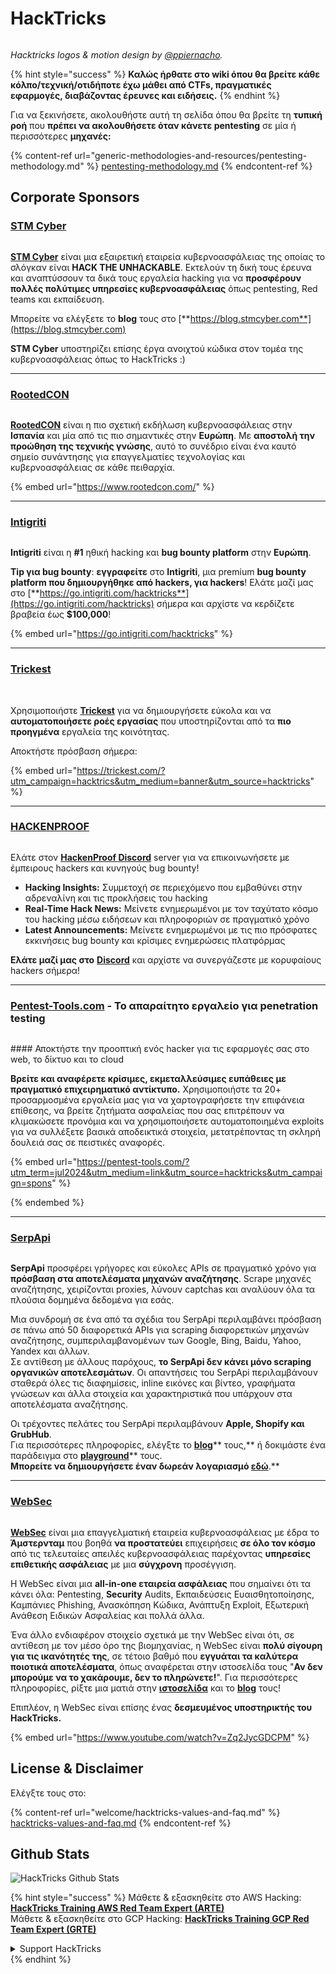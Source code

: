 # HackTricks

<figure><img src=".gitbook/assets/hacktricks.gif" alt=""><figcaption></figcaption></figure>

_Hacktricks logos & motion design by_ [_@ppiernacho_](https://www.instagram.com/ppieranacho/)_._

{% hint style="success" %}
**Καλώς ήρθατε στο wiki όπου θα βρείτε κάθε κόλπο/τεχνική/οτιδήποτε έχω μάθει από CTFs, πραγματικές εφαρμογές, διαβάζοντας έρευνες και ειδήσεις.**
{% endhint %}

Για να ξεκινήσετε, ακολουθήστε αυτή τη σελίδα όπου θα βρείτε τη **τυπική ροή** που **πρέπει να ακολουθήσετε όταν κάνετε pentesting** σε μία ή περισσότερες **μηχανές:**

{% content-ref url="generic-methodologies-and-resources/pentesting-methodology.md" %}
[pentesting-methodology.md](generic-methodologies-and-resources/pentesting-methodology.md)
{% endcontent-ref %}

## Corporate Sponsors

### [STM Cyber](https://www.stmcyber.com)

<figure><img src=".gitbook/assets/stm (1).png" alt=""><figcaption></figcaption></figure>

[**STM Cyber**](https://www.stmcyber.com) είναι μια εξαιρετική εταιρεία κυβερνοασφάλειας της οποίας το σλόγκαν είναι **HACK THE UNHACKABLE**. Εκτελούν τη δική τους έρευνα και αναπτύσσουν τα δικά τους εργαλεία hacking για να **προσφέρουν πολλές πολύτιμες υπηρεσίες κυβερνοασφάλειας** όπως pentesting, Red teams και εκπαίδευση.

Μπορείτε να ελέγξετε το **blog** τους στο [**https://blog.stmcyber.com**](https://blog.stmcyber.com)

**STM Cyber** υποστηρίζει επίσης έργα ανοιχτού κώδικα στον τομέα της κυβερνοασφάλειας όπως το HackTricks :)

***

### [RootedCON](https://www.rootedcon.com/)

<figure><img src=".gitbook/assets/image (45).png" alt=""><figcaption></figcaption></figure>

[**RootedCON**](https://www.rootedcon.com) είναι η πιο σχετική εκδήλωση κυβερνοασφάλειας στην **Ισπανία** και μία από τις πιο σημαντικές στην **Ευρώπη**. Με **αποστολή την προώθηση της τεχνικής γνώσης**, αυτό το συνέδριο είναι ένα καυτό σημείο συνάντησης για επαγγελματίες τεχνολογίας και κυβερνοασφάλειας σε κάθε πειθαρχία.

{% embed url="https://www.rootedcon.com/" %}

***

### [Intigriti](https://www.intigriti.com)

<figure><img src=".gitbook/assets/image (47).png" alt=""><figcaption></figcaption></figure>

**Intigriti** είναι η **#1** ηθική hacking και **bug bounty platform** στην **Ευρώπη**.

**Tip για bug bounty**: **εγγραφείτε** στο **Intigriti**, μια premium **bug bounty platform που δημιουργήθηκε από hackers, για hackers**! Ελάτε μαζί μας στο [**https://go.intigriti.com/hacktricks**](https://go.intigriti.com/hacktricks) σήμερα και αρχίστε να κερδίζετε βραβεία έως **$100,000**!

{% embed url="https://go.intigriti.com/hacktricks" %}

***

### [Trickest](https://trickest.com/?utm\_campaign=hacktrics\&utm\_medium=banner\&utm\_source=hacktricks)

<figure><img src=".gitbook/assets/image (48).png" alt=""><figcaption></figcaption></figure>

\
Χρησιμοποιήστε [**Trickest**](https://trickest.com/?utm\_campaign=hacktrics\&utm\_medium=banner\&utm\_source=hacktricks) για να δημιουργήσετε εύκολα και να **αυτοματοποιήσετε ροές εργασίας** που υποστηρίζονται από τα **πιο προηγμένα** εργαλεία της κοινότητας.

Αποκτήστε πρόσβαση σήμερα:

{% embed url="https://trickest.com/?utm_campaign=hacktrics&utm_medium=banner&utm_source=hacktricks" %}

***

### [HACKENPROOF](https://bit.ly/3xrrDrL)

<figure><img src=".gitbook/assets/image (50).png" alt=""><figcaption></figcaption></figure>

Ελάτε στον [**HackenProof Discord**](https://discord.com/invite/N3FrSbmwdy) server για να επικοινωνήσετε με έμπειρους hackers και κυνηγούς bug bounty!

* **Hacking Insights:** Συμμετοχή σε περιεχόμενο που εμβαθύνει στην αδρεναλίνη και τις προκλήσεις του hacking
* **Real-Time Hack News:** Μείνετε ενημερωμένοι με τον ταχύτατο κόσμο του hacking μέσω ειδήσεων και πληροφοριών σε πραγματικό χρόνο
* **Latest Announcements:** Μείνετε ενημερωμένοι με τις πιο πρόσφατες εκκινήσεις bug bounty και κρίσιμες ενημερώσεις πλατφόρμας

**Ελάτε μαζί μας στο** [**Discord**](https://discord.com/invite/N3FrSbmwdy) και αρχίστε να συνεργάζεστε με κορυφαίους hackers σήμερα!

***

### [Pentest-Tools.com](https://pentest-tools.com/?utm\_term=jul2024\&utm\_medium=link\&utm\_source=hacktricks\&utm\_campaign=spons) - Το απαραίτητο εργαλείο για penetration testing

<figure><img src="/.gitbook/assets/pentest-tools.svg" alt=""><figcaption></figcaption></figure>

#### Αποκτήστε την προοπτική ενός hacker για τις εφαρμογές σας στο web, το δίκτυο και το cloud

**Βρείτε και αναφέρετε κρίσιμες, εκμεταλλεύσιμες ευπάθειες με πραγματικό επιχειρηματικό αντίκτυπο.** Χρησιμοποιήστε τα 20+ προσαρμοσμένα εργαλεία μας για να χαρτογραφήσετε την επιφάνεια επίθεσης, να βρείτε ζητήματα ασφαλείας που σας επιτρέπουν να κλιμακώσετε προνόμια και να χρησιμοποιήσετε αυτοματοποιημένα exploits για να συλλέξετε βασικά αποδεικτικά στοιχεία, μετατρέποντας τη σκληρή δουλειά σας σε πειστικές αναφορές.

{% embed url="https://pentest-tools.com/?utm_term=jul2024&utm_medium=link&utm_source=hacktricks&utm_campaign=spons" %}


{% endembed %}

***

### [SerpApi](https://serpapi.com/)

<figure><img src=".gitbook/assets/image (1254).png" alt=""><figcaption></figcaption></figure>

**SerpApi** προσφέρει γρήγορες και εύκολες APIs σε πραγματικό χρόνο για **πρόσβαση στα αποτελέσματα μηχανών αναζήτησης**. Scrape μηχανές αναζήτησης, χειρίζονται proxies, λύνουν captchas και αναλύουν όλα τα πλούσια δομημένα δεδομένα για εσάς.

Μια συνδρομή σε ένα από τα σχέδια του SerpApi περιλαμβάνει πρόσβαση σε πάνω από 50 διαφορετικά APIs για scraping διαφορετικών μηχανών αναζήτησης, συμπεριλαμβανομένων των Google, Bing, Baidu, Yahoo, Yandex και άλλων.\
Σε αντίθεση με άλλους παρόχους, **το SerpApi δεν κάνει μόνο scraping οργανικών αποτελεσμάτων**. Οι απαντήσεις του SerpApi περιλαμβάνουν σταθερά όλες τις διαφημίσεις, inline εικόνες και βίντεο, γραφήματα γνώσεων και άλλα στοιχεία και χαρακτηριστικά που υπάρχουν στα αποτελέσματα αναζήτησης.

Οι τρέχοντες πελάτες του SerpApi περιλαμβάνουν **Apple, Shopify και GrubHub**.\
Για περισσότερες πληροφορίες, ελέγξτε το [**blog**](https://serpapi.com/blog/)** τους,** ή δοκιμάστε ένα παράδειγμα στο [**playground**](https://serpapi.com/playground)** τους.**\
Μπορείτε να **δημιουργήσετε έναν δωρεάν λογαριασμό** [**εδώ**](https://serpapi.com/users/sign\_up)**.**

***

### [WebSec](https://websec.nl/)

<figure><img src=".gitbook/assets/websec (1).svg" alt=""><figcaption></figcaption></figure>

[**WebSec**](https://websec.nl) είναι μια επαγγελματική εταιρεία κυβερνοασφάλειας με έδρα το **Άμστερνταμ** που βοηθά **να προστατεύει** επιχειρήσεις **σε όλο τον κόσμο** από τις τελευταίες απειλές κυβερνοασφάλειας παρέχοντας **υπηρεσίες επιθετικής ασφάλειας** με μια **σύγχρονη** προσέγγιση.

Η WebSec είναι μια **all-in-one εταιρεία ασφάλειας** που σημαίνει ότι τα κάνει όλα: Pentesting, **Security** Audits, Εκπαιδεύσεις Ευαισθητοποίησης, Καμπάνιες Phishing, Ανασκόπηση Κώδικα, Ανάπτυξη Exploit, Εξωτερική Ανάθεση Ειδικών Ασφαλείας και πολλά άλλα.

Ένα άλλο ενδιαφέρον στοιχείο σχετικά με την WebSec είναι ότι, σε αντίθεση με τον μέσο όρο της βιομηχανίας, η WebSec είναι **πολύ σίγουρη για τις ικανότητές της**, σε τέτοιο βαθμό που **εγγυάται τα καλύτερα ποιοτικά αποτελέσματα**, όπως αναφέρεται στην ιστοσελίδα τους "**Αν δεν μπορούμε να το χακάρουμε, δεν το πληρώνετε!**". Για περισσότερες πληροφορίες, ρίξτε μια ματιά στην [**ιστοσελίδα**](https://websec.nl/en/) και το [**blog**](https://websec.nl/blog/) τους!

Επιπλέον, η WebSec είναι επίσης ένας **δεσμευμένος υποστηρικτής του HackTricks.**

{% embed url="https://www.youtube.com/watch?v=Zq2JycGDCPM" %}

## License & Disclaimer

Ελέγξτε τους στο:

{% content-ref url="welcome/hacktricks-values-and-faq.md" %}
[hacktricks-values-and-faq.md](welcome/hacktricks-values-and-faq.md)
{% endcontent-ref %}

## Github Stats

![HackTricks Github Stats](https://repobeats.axiom.co/api/embed/68f8746802bcf1c8462e889e6e9302d4384f164b.svg)

{% hint style="success" %}
Μάθετε & εξασκηθείτε στο AWS Hacking:<img src=".gitbook/assets/arte.png" alt="" data-size="line">[**HackTricks Training AWS Red Team Expert (ARTE)**](https://training.hacktricks.xyz/courses/arte)<img src=".gitbook/assets/arte.png" alt="" data-size="line">\
Μάθετε & εξασκηθείτε στο GCP Hacking: <img src=".gitbook/assets/grte.png" alt="" data-size="line">[**HackTricks Training GCP Red Team Expert (GRTE)**<img src=".gitbook/assets/grte.png" alt="" data-size="line">](https://training.hacktricks.xyz/courses/grte)

<details>

<summary>Support HackTricks</summary>

* Ελέγξτε τα [**σχέδια συνδρομής**](https://github.com/sponsors/carlospolop)!
* **Ελάτε στην** 💬 [**ομάδα Discord**](https://discord.gg/hRep4RUj7f) ή στην [**ομάδα telegram**](https://t.me/peass) ή **ακολουθήστε** μας στο **Twitter** 🐦 [**@hacktricks\_live**](https://twitter.com/hacktricks\_live)**.**
* **Μοιραστείτε κόλπα hacking υποβάλλοντας PRs στα** [**HackTricks**](https://github.com/carlospolop/hacktricks) και [**HackTricks Cloud**](https://github.com/carlospolop/hacktricks-cloud) github repos.

</details>
{% endhint %}
